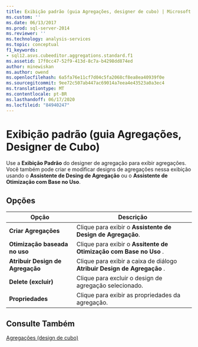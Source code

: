 ```yaml
---
title: Exibição padrão (guia Agregações, designer de cubo) | Microsoft Docs
ms.custom: ''
ms.date: 06/13/2017
ms.prod: sql-server-2014
ms.reviewer: ''
ms.technology: analysis-services
ms.topic: conceptual
f1_keywords:
- sql12.asvs.cubeeditor.aggregations.standard.f1
ms.assetid: 17f0cc47-52f9-413d-8c7a-b4298dd874ed
author: minewiskan
ms.author: owend
ms.openlocfilehash: 6a5fa76e11cf7d04c5fa2068cf8ea8ea40939f0e
ms.sourcegitcommit: 9ee72c507ab447ac69014a7eea4e43523a0a3ec4
ms.translationtype: MT
ms.contentlocale: pt-BR
ms.lasthandoff: 06/17/2020
ms.locfileid: "84940247"
---
```

# <a name="standard-view-aggregations-tab-cube-designer"></a>Exibição padrão (guia Agregações, Designer de Cubo)
  Use a **Exibição Padrão** do designer de agregação para exibir agregações. Você também pode criar e modificar designs de agregações nessa exibição usando o **Assistente de Desing de Agregação** ou o **Assistente de Otimização com Base no Uso**.  
  
## <a name="options"></a>Opções  
  
|Opção|Descrição|  
|------------|-----------------|  
|**Criar Agregações**|Clique para exibir o **Assistente de Design de Agregação**.|  
|**Otimização baseada no uso**|Clique para exibir o **Assitente de Otimização com Base no Uso** .|  
|**Atribuir Design de Agregação**|Clique para exibir a caixa de diálogo **Atribuir Design de Agregação** .|  
|**Delete (excluir)**|Clique para excluir o design de agregação selecionado.|  
|**Propriedades**|Clique para exibir as propriedades da agregação.|  
  
## <a name="see-also"></a>Consulte Também  
 [Agregações &#40;design de cubo&#41;](aggregations-cube-design.md)  
  
  
